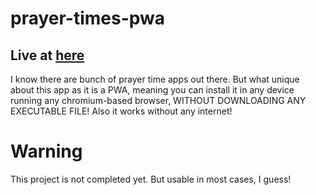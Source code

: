 # prayer-times-pwa
## Live at [here](https://ms-jahan.github.io/prayer-times-pwa/)

I know there are bunch of prayer time apps out there. But what unique about this app as it is a PWA, meaning you can install it in any device running any chromium-based browser, WITHOUT DOWNLOADING ANY EXECUTABLE FILE!
Also it works without any internet!

# Warning
This project is not completed yet. But usable in most cases, I guess!
